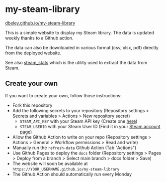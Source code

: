 ﻿# my-steam-library

[dbeley.github.io/my-steam-library](https://dbeley.github.io/my-steam-library)

This is a simple website to display my Steam library. The data is updated weekly thanks to a Github action.

The data can also be downloaded in various format (csv, xlsx, pdf) directly from the deployed website.

See also [steam_stats](https://github.com/dbeley/steam_stats) which is the utility used to extract the data from Steam.

## Create your own

If you want to create your own, follow those instructions:

- Fork this repository
- Add the following secrets to your repository (Repository settings > Secrets and variables > Actions > New repository secret)
    - `STEAM_API_KEY` with your Steam API key (Create one [here](https://steamcommunity.com/dev/apikey))
    - `STEAM_USERID` with your Steam User ID (Find it in your [Steam account page](https://store.steampowered.com/account/))
- Allow the Github Action to write on your repo (Repository settings > Actions > General > Workflow permissions > Read and write)
- Manually run the `refresh-data` Github Action (Tab "Actions")
- Use Github Pages to deploy the `docs` folder (Repository settings > Pages > Deploy from a branch > Select main branch > docs folder > Save)
- The website will soon be available at `https://YOUR_USERNAME.github.io/my-steam-library`
- The Github Action should automatically run every Monday
